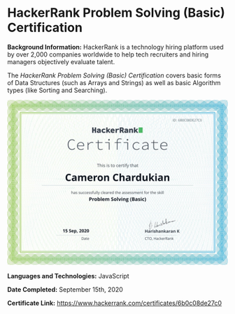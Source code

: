 # HackerRank Problem Solving (Basic) Certification

**Background Information:**
HackerRank is a technology hiring platform used by over 2,000 companies worldwide to help tech recruiters and hiring managers objectively evaluate talent.

The *HackerRank Problem Solving (Basic) Certification* covers basic forms of Data Structures (such as Arrays and Strings) as well as basic Algorithm types (like Sorting and Searching).

![](images/Problem-Solving-Basic.png)

**Languages and Technologies:** JavaScript

**Date Completed:** September 15th, 2020

**Certificate Link:** https://www.hackerrank.com/certificates/6b0c08de27c0